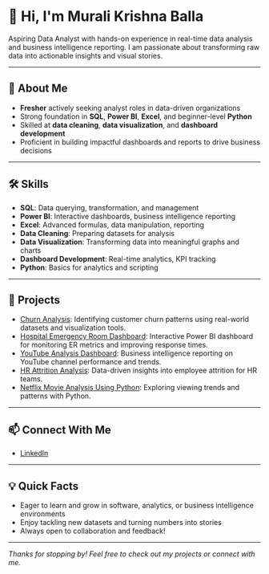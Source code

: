 # 👋 Hi, I'm Murali Krishna Balla

Aspiring Data Analyst with hands-on experience in real-time data analysis and business intelligence reporting. I am passionate about transforming raw data into actionable insights and visual stories.

---

## 🚀 About Me
- **Fresher** actively seeking analyst roles in data-driven organizations
- Strong foundation in **SQL**, **Power BI**, **Excel**, and beginner-level **Python**
- Skilled at **data cleaning**, **data visualization**, and **dashboard development**
- Proficient in building impactful dashboards and reports to drive business decisions

---

## 🛠️ Skills
- **SQL**: Data querying, transformation, and management
- **Power BI**: Interactive dashboards, business intelligence reporting
- **Excel**: Advanced formulas, data manipulation, reporting
- **Data Cleaning**: Preparing datasets for analysis
- **Data Visualization**: Transforming data into meaningful graphs and charts
- **Dashboard Development**: Real-time analytics, KPI tracking
- **Python**: Basics for analytics and scripting

---

## 🌟 Projects

- [Churn Analysis](https://github.com/MuraliCodes/Churn-Analysis): Identifying customer churn patterns using real-world datasets and visualization tools.
- [Hospital Emergency Room Dashboard](https://github.com/MuraliCodes/Hospital-ER-Dashboard): Interactive Power BI dashboard for monitoring ER metrics and improving response times.
- [YouTube Analysis Dashboard](https://github.com/MuraliCodes/TDW_-Youtube-Analysis): Business intelligence reporting on YouTube channel performance and trends.
- [HR Attrition Analysis](https://github.com/MuraliCodes/HR-Attrition-Analysis): Data-driven insights into employee attrition for HR teams.
- [Netflix Movie Analysis Using Python](https://github.com/MuraliCodes/Netflix-Movie-Analysis-Using-Python): Exploring viewing trends and patterns with Python.

---

## 📫 Connect With Me

- [LinkedIn](https://www.linkedin.com/in/muralikrishna-balla)

---

## 💡 Quick Facts
- Eager to learn and grow in software, analytics, or business intelligence environments
- Enjoy tackling new datasets and turning numbers into stories
- Always open to collaboration and feedback!

---

*Thanks for stopping by! Feel free to check out my projects or connect with me.*

